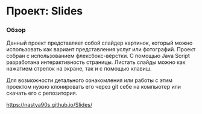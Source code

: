 # Проект: Slides

### Обзор

Данный проект представляет собой слайдер картинок, который можно использовать как вариант представления услуг или фотографий.
Проект собран с использованием флексбокс-вёрстки. С помощью Java Script разработана интерактивность страницы. Листать слайды можно как нажатием стрелок на экране, так и с помощью клавиш.


Для возможности детального ознакомления или работы с этим проектом нужно клонировать его через git себе на компьютер или скачать его с репозитория.  

https://nastya90s.github.io/Slides/